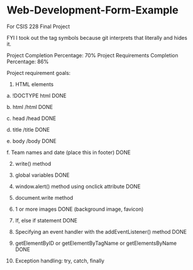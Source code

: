 # Web-Development-Form-Example
For CSIS 228 Final Project

FYI I took out the tag symbols because git interprets that literally and hides it. 

Project Completion Percentage: 70%
Project Requirements Completion Percentage: 86%

Project requirement goals:

1. HTML elements

a. !DOCTYPE html DONE

b. html /html DONE

c. head /head DONE

d. title /title DONE

e. body /body DONE

f. Team names and date (place this in footer) DONE

2. write() method

3. global variables DONE

4. window.alert() method using onclick attribute DONE

5. document.write method

6. 1 or more images DONE (background image, favicon)

7. If, else if statement DONE

8. Specifying an event handler with the addEventListener() method DONE

9. getElementByID or getElementByTagName or getElementsByName DONE

10. Exception handling: try, catch, finally
